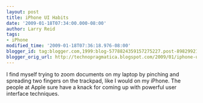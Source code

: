 ```yaml
---
layout: post
title: iPhone UI Habits
date: '2009-01-18T07:34:00.000-08:00'
author: Larry Reid
tags:
- iPhone
modified_time: '2009-01-18T07:36:18.976-08:00'
blogger_id: tag:blogger.com,1999:blog-5778824359157275227.post-8982992149413843726
blogger_orig_url: http://technopragmatica.blogspot.com/2009/01/iphone-ui-habits.html
---
```


I find myself trying to zoom documents on my laptop by pinching and
spreading two fingers on the trackpad, like I would on my iPhone. The
people at Apple sure have a knack for coming up with powerful user
interface techniques.

